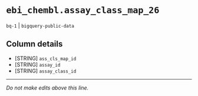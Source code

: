 # `ebi_chembl.assay_class_map_26`
`bq-1` | `bigquery-public-data`

## Column details
* [STRING]    `ass_cls_map_id`
* [STRING]    `assay_id`
* [STRING]    `assay_class_id`

-------------------------------------------------------------------------------
*Do not make edits above this line.*
